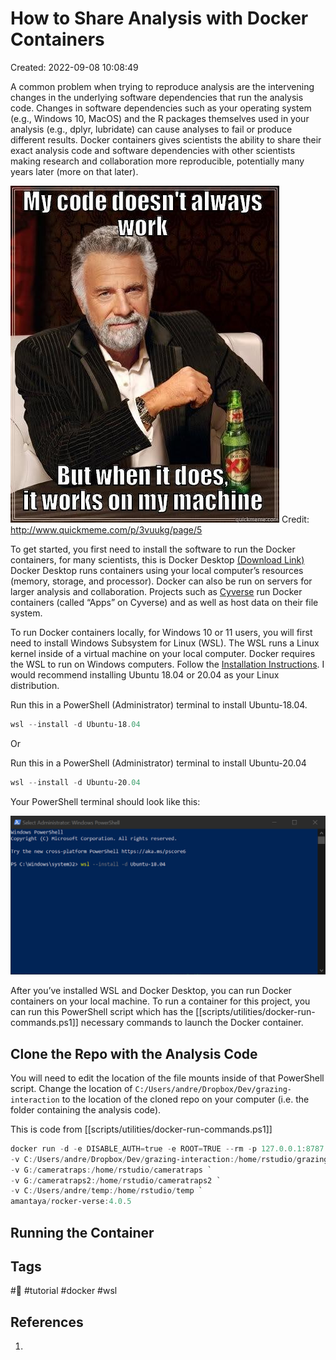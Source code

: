 # How to Share Analysis with Docker Containers
Created: 2022-09-08 10:08:49

A common problem when trying to reproduce analysis are the intervening changes in the underlying software dependencies that run the analysis code. Changes in software dependencies such as your operating system (e.g., Windows 10, MacOS) and the R packages themselves used in your analysis (e.g., dplyr, lubridate) can cause analyses to fail or produce different results. Docker containers gives scientists the ability to share their exact analysis code and software dependencies with other scientists making research and collaboration more reproducible, potentially many years later (more on that later).

![](attachments/f5d47c021f4c79d21eb8b6cc4747d73b38c3b4fd3ffddaae4639552af3ede40c.jpg)
Credit: http://www.quickmeme.com/p/3vuukg/page/5

To get started, you first need to install the software to run the Docker containers, for many scientists, this is Docker Desktop [(Download Link)](https://www.docker.com/products/docker-desktop/) Docker Desktop runs containers using your local computer’s resources (memory, storage, and processor). Docker can also be run on servers for larger analysis and collaboration. Projects such as [Cyverse](https://cyverse.org/) run Docker containers (called “Apps” on Cyverse) and as well as host data on their file system.

To run Docker containers locally, for Windows 10 or 11 users, you will first need to install Windows Subsystem for Linux (WSL). The WSL runs a Linux kernel inside of a virtual machine on your local computer. Docker requires the WSL to run on Windows computers. Follow the [Installation Instructions](https://docs.microsoft.com/en-us/windows/wsl/install). I would recommend installing Ubuntu 18.04 or 20.04 as your Linux distribution. 

Run this in a PowerShell (Administrator) terminal to install Ubuntu-18.04.
```PowerShell
wsl --install -d Ubuntu-18.04
```

Or

Run this in a PowerShell (Administrator) terminal to install Ubuntu-20.04
```PowerShell
wsl --install -d Ubuntu-20.04
```

Your PowerShell terminal should look like this:

![](attachments/Pasted-image-20220908103747.png)

After you’ve installed WSL and Docker Desktop, you can run Docker containers on your local machine. To run a container for this project, you can run this PowerShell script which has the [[scripts/utilities/docker-run-commands.ps1]] necessary commands to launch the Docker container. 

## Clone the Repo with the Analysis Code

You will need to edit the location of the file mounts inside of that PowerShell script. Change the location of `C:/Users/andre/Dropbox/Dev/grazing-interaction` to the location of the cloned repo on your computer (i.e. the folder containing the analysis code).

This is code from [[scripts/utilities/docker-run-commands.ps1]]

```PowerShell
docker run -d -e DISABLE_AUTH=true -e ROOT=TRUE --rm -p 127.0.0.1:8787:8787 `
-v C:/Users/andre/Dropbox/Dev/grazing-interaction:/home/rstudio/grazing-interaction `
-v G:/cameratraps:/home/rstudio/cameratraps `
-v G:/cameratraps2:/home/rstudio/cameratraps2 `
-v C:/Users/andre/temp:/home/rstudio/temp `
amantaya/rocker-verse:4.0.5
```

## Running the Container

## Tags
#🚧 #tutorial #docker #wsl 

## References
1. 